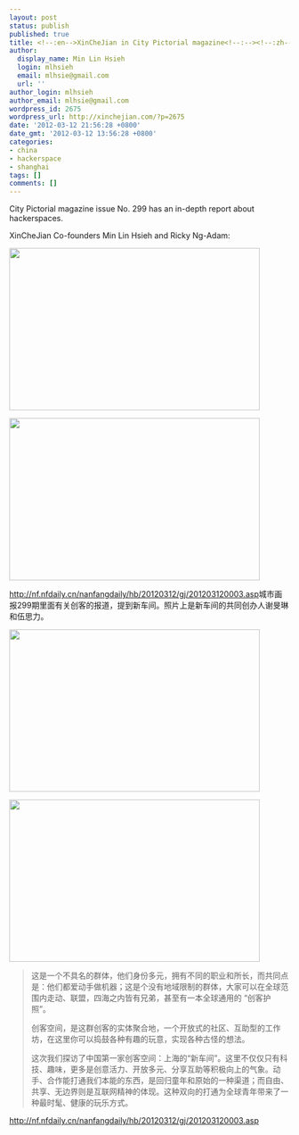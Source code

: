 ```yaml
---
layout: post
status: publish
published: true
title: <!--:en-->XinCheJian in City Pictorial magazine<!--:--><!--:zh-->城市画报有关新车间的报导<!--:-->
author:
  display_name: Min Lin Hsieh
  login: mlhsieh
  email: mlhsie@gmail.com
  url: ''
author_login: mlhsieh
author_email: mlhsie@gmail.com
wordpress_id: 2675
wordpress_url: http://xinchejian.com/?p=2675
date: '2012-03-12 21:56:28 +0800'
date_gmt: '2012-03-12 13:56:28 +0800'
categories:
- china
- hackerspace
- shanghai
tags: []
comments: []
---
```

<p><!--:en-->City Pictorial magazine issue No. 299 has an in-depth report about hackerspaces. </p>
<p>XinCheJian Co-founders Min Lin Hsieh and Ricky Ng-Adam:</p>
<p><a href="http://xinchejian.com/wp-content/uploads/2012/03/citypictorial-1.jpg"><img src="http://xinchejian.com/wp-content/uploads/2012/03/citypictorial-1.jpg" alt="" title="citypictorial-1" width="450" height="291" class="alignnone size-full wp-image-2677" /></a></p>
<p><a href="http://xinchejian.com/wp-content/uploads/2012/03/citypictorial-2.jpg"><img src="http://xinchejian.com/wp-content/uploads/2012/03/citypictorial-2.jpg" alt="" title="citypictorial-2" width="450" height="291" class="alignnone size-full wp-image-2676" /></a></p>
<p><a href="http://nf.nfdaily.cn/nanfangdaily/hb/20120312/gj/201203120003.asp">http://nf.nfdaily.cn/nanfangdaily/hb/20120312/gj/201203120003.asp</a><!--:--><!--:zh-->城市画报299期里面有关创客的报道，提到新车间。照片上是新车间的共同创办人谢旻琳和伍思力。</p>
<p><a href="http://xinchejian.com/wp-content/uploads/2012/03/citypictorial-1.jpg"><img src="http://xinchejian.com/wp-content/uploads/2012/03/citypictorial-1.jpg" alt="" title="citypictorial-1" width="450" height="291" class="alignnone size-full wp-image-2677" /></a></p>
<p><a href="http://xinchejian.com/wp-content/uploads/2012/03/citypictorial-2.jpg"><img src="http://xinchejian.com/wp-content/uploads/2012/03/citypictorial-2.jpg" alt="" title="citypictorial-2" width="450" height="291" class="alignnone size-full wp-image-2676" /></a></p>
<blockquote><p>这是一个不具名的群体，他们身份多元，拥有不同的职业和所长，而共同点是：他们都爱动手做机器；这是个没有地域限制的群体，大家可以在全球范围内走动、联盟，四海之内皆有兄弟，甚至有一本全球通用的 &ldquo;创客护照&rdquo;。</p>
<p>创客空间，是这群创客的实体聚合地，一个开放式的社区、互助型的工作坊，在这里你可以捣鼓各种有趣的玩意，实现各种古怪的想法。</p>
<p>这次我们探访了中国第一家创客空间：上海的&ldquo;新车间&rdquo;。这里不仅仅只有科技、趣味，更多是创意活力、开放多元、分享互助等积极向上的气象。动手、合作能打通我们本能的东西，是回归童年和原始的一种渠道；而自由、共享、无边界则是互联网精神的体现。这种双向的打通为全球青年带来了一种最时髦、健康的玩乐方式。</blockquote></p>
<p><a href="http://nf.nfdaily.cn/nanfangdaily/hb/20120312/gj/201203120003.asp">http://nf.nfdaily.cn/nanfangdaily/hb/20120312/gj/201203120003.asp</a><!--:--></p>
